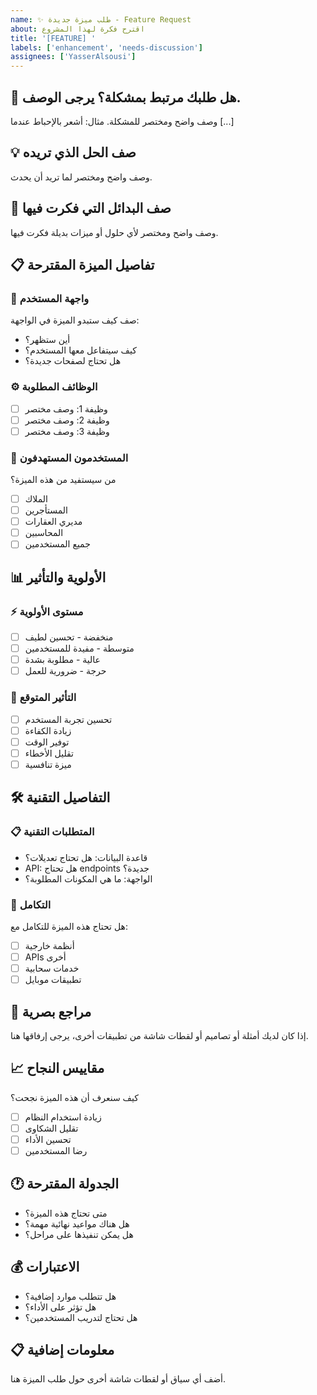 ```yaml
---
name: ✨ طلب ميزة جديدة - Feature Request
about: اقترح فكرة لهذا المشروع
title: '[FEATURE] '
labels: ['enhancement', 'needs-discussion']
assignees: ['YasserAlsousi']
---
```


## 🎯 هل طلبك مرتبط بمشكلة؟ يرجى الوصف.
وصف واضح ومختصر للمشكلة. مثال: أشعر بالإحباط عندما [...]

## 💡 صف الحل الذي تريده
وصف واضح ومختصر لما تريد أن يحدث.

## 🔄 صف البدائل التي فكرت فيها
وصف واضح ومختصر لأي حلول أو ميزات بديلة فكرت فيها.

## 📋 تفاصيل الميزة المقترحة

### 🎨 واجهة المستخدم
صف كيف ستبدو الميزة في الواجهة:
- أين ستظهر؟
- كيف سيتفاعل معها المستخدم؟
- هل تحتاج لصفحات جديدة؟

### ⚙️ الوظائف المطلوبة
- [ ] وظيفة 1: وصف مختصر
- [ ] وظيفة 2: وصف مختصر
- [ ] وظيفة 3: وصف مختصر

### 🎯 المستخدمون المستهدفون
من سيستفيد من هذه الميزة؟
- [ ] الملاك
- [ ] المستأجرين
- [ ] مديري العقارات
- [ ] المحاسبين
- [ ] جميع المستخدمين

## 📊 الأولوية والتأثير

### ⚡ مستوى الأولوية
- [ ] منخفضة - تحسين لطيف
- [ ] متوسطة - مفيدة للمستخدمين
- [ ] عالية - مطلوبة بشدة
- [ ] حرجة - ضرورية للعمل

### 🎯 التأثير المتوقع
- [ ] تحسين تجربة المستخدم
- [ ] زيادة الكفاءة
- [ ] توفير الوقت
- [ ] تقليل الأخطاء
- [ ] ميزة تنافسية

## 🛠️ التفاصيل التقنية

### 📋 المتطلبات التقنية
- قاعدة البيانات: هل تحتاج تعديلات؟
- API: هل تحتاج endpoints جديدة؟
- الواجهة: ما هي المكونات المطلوبة؟

### 🔗 التكامل
هل تحتاج هذه الميزة للتكامل مع:
- [ ] أنظمة خارجية
- [ ] APIs أخرى
- [ ] خدمات سحابية
- [ ] تطبيقات موبايل

## 📸 مراجع بصرية
إذا كان لديك أمثلة أو تصاميم أو لقطات شاشة من تطبيقات أخرى، يرجى إرفاقها هنا.

## 📈 مقاييس النجاح
كيف سنعرف أن هذه الميزة نجحت؟
- [ ] زيادة استخدام النظام
- [ ] تقليل الشكاوى
- [ ] تحسين الأداء
- [ ] رضا المستخدمين

## 🕐 الجدولة المقترحة
- متى تحتاج هذه الميزة؟
- هل هناك مواعيد نهائية مهمة؟
- هل يمكن تنفيذها على مراحل؟

## 💰 الاعتبارات
- هل تتطلب موارد إضافية؟
- هل تؤثر على الأداء؟
- هل تحتاج لتدريب المستخدمين؟

## 📋 معلومات إضافية
أضف أي سياق أو لقطات شاشة أخرى حول طلب الميزة هنا.
